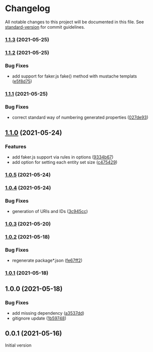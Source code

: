 # Changelog

All notable changes to this project will be documented in this file. See [standard-version](https://github.com/conventional-changelog/standard-version) for commit guidelines.

### [1.1.3](https://github.com/wozjac/omg-odata-mock-generator/compare/v1.1.2...v1.1.3) (2021-05-25)

### [1.1.2](https://github.com/wozjac/omg-odata-mock-generator/compare/v1.1.1...v1.1.2) (2021-05-25)


### Bug Fixes

* add support for faker.js fake() method with mustache templats ([e5f8d75](https://github.com/wozjac/omg-odata-mock-generator/commit/e5f8d75cf7fbc3e06a5add8348bfdccc5f50ce25))

### [1.1.1](https://github.com/wozjac/omg-odata-mock-generator/compare/v1.1.0...v1.1.1) (2021-05-25)


### Bug Fixes

* correct standard way of numbering generated properties ([027de93](https://github.com/wozjac/omg-odata-mock-generator/commit/027de937970aa055f04416ec59468f47ec7430af))

## [1.1.0](https://github.com/wozjac/omg-odata-mock-generator/compare/v1.0.5...v1.1.0) (2021-05-24)


### Features

* add faker.js support via rules in options ([9334b67](https://github.com/wozjac/omg-odata-mock-generator/commit/9334b67f6a471d137186a4a7e4eac695c92b3e2a))
* add option for setting each entity set size ([c475429](https://github.com/wozjac/omg-odata-mock-generator/commit/c4754290b3f1ab461cd5f5808098ec0c7b29852b))

### [1.0.5](https://github.com/wozjac/omg-odata-mock-generator/compare/v1.0.4...v1.0.5) (2021-05-24)

### [1.0.4](https://github.com/wozjac/omg-odata-mock-generator/compare/v1.0.3...v1.0.4) (2021-05-24)


### Bug Fixes

* generation of URIs and IDs ([3c945cc](https://github.com/wozjac/omg-odata-mock-generator/commit/3c945cc0834caf2ff082b99afbcdb7e03d7b54fa))

### [1.0.3](https://github.com/wozjac/omg-odata-mock-generator/compare/v1.0.2...v1.0.3) (2021-05-20)

### [1.0.2](https://github.com/wozjac/omg-odata-mock-generator/compare/v1.0.1...v1.0.2) (2021-05-18)


### Bug Fixes

* regenerate package*.json ([fe67ff2](https://github.com/wozjac/omg-odata-mock-generator/commit/fe67ff251073b96d04652537a59ed4d14cf156a9))

### [1.0.1](https://github.com/wozjac/omg-odata-mock-generator/compare/v1.0.0...v1.0.1) (2021-05-18)

## 1.0.0 (2021-05-18)


### Bug Fixes

* add missing dependency ([a3537dd](https://github.com/wozjac/omg-odata-mock-generator/commit/a3537dd6378bc8af2ed87db704faae64748c3598))
* gitignore update ([1b59748](https://github.com/wozjac/omg-odata-mock-generator/commit/1b59748c338b1d95a42d8ec1fca60be681708001))

## 0.0.1 (2021-05-16)
Initial version